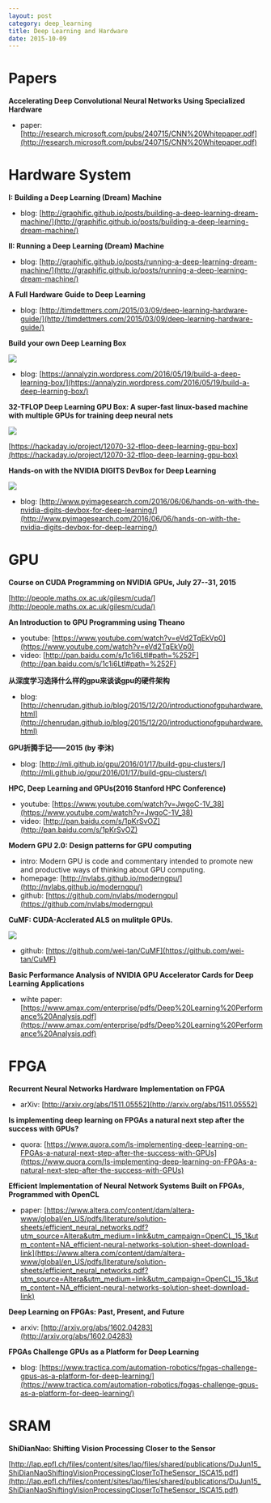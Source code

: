 ```yaml
---
layout: post
category: deep_learning
title: Deep Learning and Hardware
date: 2015-10-09
---
```


# Papers

**Accelerating Deep Convolutional Neural Networks Using Specialized Hardware**

- paper: [http://research.microsoft.com/pubs/240715/CNN%20Whitepaper.pdf](http://research.microsoft.com/pubs/240715/CNN%20Whitepaper.pdf)

# Hardware System

**I: Building a Deep Learning (Dream) Machine**

- blog: [http://graphific.github.io/posts/building-a-deep-learning-dream-machine/](http://graphific.github.io/posts/building-a-deep-learning-dream-machine/)

**II: Running a Deep Learning (Dream) Machine**

- blog: [http://graphific.github.io/posts/running-a-deep-learning-dream-machine/](http://graphific.github.io/posts/running-a-deep-learning-dream-machine/)

**A Full Hardware Guide to Deep Learning**

- blog: [http://timdettmers.com/2015/03/09/deep-learning-hardware-guide/](http://timdettmers.com/2015/03/09/deep-learning-hardware-guide/)

**Build your own Deep Learning Box**

![](https://annalyzin.files.wordpress.com/2016/05/deep-stack.png?w=276&h=264)

- blog: [https://annalyzin.wordpress.com/2016/05/19/build-a-deep-learning-box/](https://annalyzin.wordpress.com/2016/05/19/build-a-deep-learning-box/)

**32-TFLOP Deep Learning GPU Box: A super-fast linux-based machine with multiple GPUs for training deep neural nets**

![](https://cdn.hackaday.io/images/9225171465012519301.JPG)

[https://hackaday.io/project/12070-32-tflop-deep-learning-gpu-box](https://hackaday.io/project/12070-32-tflop-deep-learning-gpu-box)

**Hands-on with the NVIDIA DIGITS DevBox for Deep Learning**

![](http://www.pyimagesearch.com/wp-content/uploads/2016/06/handson_devbox_unboxed-768x576.jpg)

- blog: [http://www.pyimagesearch.com/2016/06/06/hands-on-with-the-nvidia-digits-devbox-for-deep-learning/](http://www.pyimagesearch.com/2016/06/06/hands-on-with-the-nvidia-digits-devbox-for-deep-learning/)

# GPU

**Course on CUDA Programming on NVIDIA GPUs, July 27--31, 2015**

[http://people.maths.ox.ac.uk/gilesm/cuda/](http://people.maths.ox.ac.uk/gilesm/cuda/)

**An Introduction to GPU Programming using Theano**

- youtube: [https://www.youtube.com/watch?v=eVd2TqEkVp0](https://www.youtube.com/watch?v=eVd2TqEkVp0)
- video: [http://pan.baidu.com/s/1c1i6LtI#path=%252F](http://pan.baidu.com/s/1c1i6LtI#path=%252F)

**从深度学习选择什么样的gpu来谈谈gpu的硬件架构**

- blog: [http://chenrudan.github.io/blog/2015/12/20/introductionofgpuhardware.html](http://chenrudan.github.io/blog/2015/12/20/introductionofgpuhardware.html)

**GPU折腾手记——2015 (by 李沐)**

- blog: [http://mli.github.io/gpu/2016/01/17/build-gpu-clusters/](http://mli.github.io/gpu/2016/01/17/build-gpu-clusters/)

**HPC, Deep Learning and GPUs(2016 Stanford HPC Conference)**

- youtube: [https://www.youtube.com/watch?v=JwgoC-1V_38](https://www.youtube.com/watch?v=JwgoC-1V_38)
- video: [http://pan.baidu.com/s/1pKrSvOZ](http://pan.baidu.com/s/1pKrSvOZ)

**Modern GPU 2.0: Design patterns for GPU computing**

- intro: Modern GPU is code and commentary intended to promote new and productive ways of thinking about GPU computing.
- homepage: [http://nvlabs.github.io/moderngpu/](http://nvlabs.github.io/moderngpu/)
- github: [https://github.com/nvlabs/moderngpu](https://github.com/nvlabs/moderngpu)

**CuMF: CUDA-Acclerated ALS on mulitple GPUs.**

![](https://raw.githubusercontent.com/wei-tan/CuMF/master/images/mf.png)

- github: [https://github.com/wei-tan/CuMF](https://github.com/wei-tan/CuMF)

**Basic Performance Analysis of NVIDIA GPU Accelerator Cards for Deep Learning Applications**

- wihte paper: [https://www.amax.com/enterprise/pdfs/Deep%20Learning%20Performance%20Analysis.pdf](https://www.amax.com/enterprise/pdfs/Deep%20Learning%20Performance%20Analysis.pdf)

# FPGA

**Recurrent Neural Networks Hardware Implementation on FPGA**

- arXiv: [http://arxiv.org/abs/1511.05552](http://arxiv.org/abs/1511.05552)

**Is implementing deep learning on FPGAs a natural next step after the success with GPUs?**

- quora: [https://www.quora.com/Is-implementing-deep-learning-on-FPGAs-a-natural-next-step-after-the-success-with-GPUs](https://www.quora.com/Is-implementing-deep-learning-on-FPGAs-a-natural-next-step-after-the-success-with-GPUs)

**Efficient Implementation of Neural Network Systems Built on FPGAs, Programmed with OpenCL**

- paper: [https://www.altera.com/content/dam/altera-www/global/en_US/pdfs/literature/solution-sheets/efficient_neural_networks.pdf?utm_source=Altera&utm_medium=link&utm_campaign=OpenCL_15_1&utm_content=NA_efficient-neural-networks-solution-sheet-download-link](https://www.altera.com/content/dam/altera-www/global/en_US/pdfs/literature/solution-sheets/efficient_neural_networks.pdf?utm_source=Altera&utm_medium=link&utm_campaign=OpenCL_15_1&utm_content=NA_efficient-neural-networks-solution-sheet-download-link)

**Deep Learning on FPGAs: Past, Present, and Future**

- arxiv: [http://arxiv.org/abs/1602.04283](http://arxiv.org/abs/1602.04283)

**FPGAs Challenge GPUs as a Platform for Deep Learning**

- blog: [https://www.tractica.com/automation-robotics/fpgas-challenge-gpus-as-a-platform-for-deep-learning/](https://www.tractica.com/automation-robotics/fpgas-challenge-gpus-as-a-platform-for-deep-learning/)

# SRAM

**ShiDianNao: Shifting Vision Processing Closer to the Sensor**

[http://lap.epfl.ch/files/content/sites/lap/files/shared/publications/DuJun15_ShiDianNaoShiftingVisionProcessingCloserToTheSensor_ISCA15.pdf](http://lap.epfl.ch/files/content/sites/lap/files/shared/publications/DuJun15_ShiDianNaoShiftingVisionProcessingCloserToTheSensor_ISCA15.pdf)